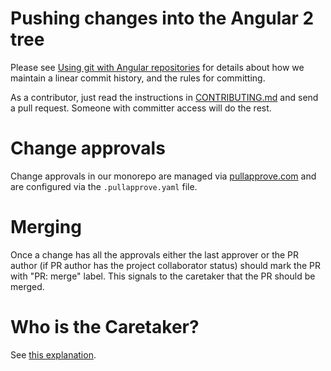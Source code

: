 # Pushing changes into the Angular 2 tree

Please see [Using git with Angular repositories](https://docs.google.com/document/d/1h8nijFSaa1jG_UE8v4WP7glh5qOUXnYtAtJh_gwOQHI/edit)
for details about how we maintain a linear commit history, and the rules for committing.

As a contributor, just read the instructions in [CONTRIBUTING.md](CONTRIBUTING.md) and send a pull request.
Someone with committer access will do the rest.

# Change approvals

Change approvals in our monorepo are managed via [pullapprove.com](https://about.pullapprove.com/) and are configured via the `.pullapprove.yaml` file.


# Merging

Once a change has all the approvals either the last approver or the PR author (if PR author has the project collaborator status) should mark the PR with "PR: merge" label.
This signals to the caretaker that the PR should be merged.

# Who is the Caretaker?

See [this explanation](https://twitter.com/IgorMinar/status/799365744806854656).
